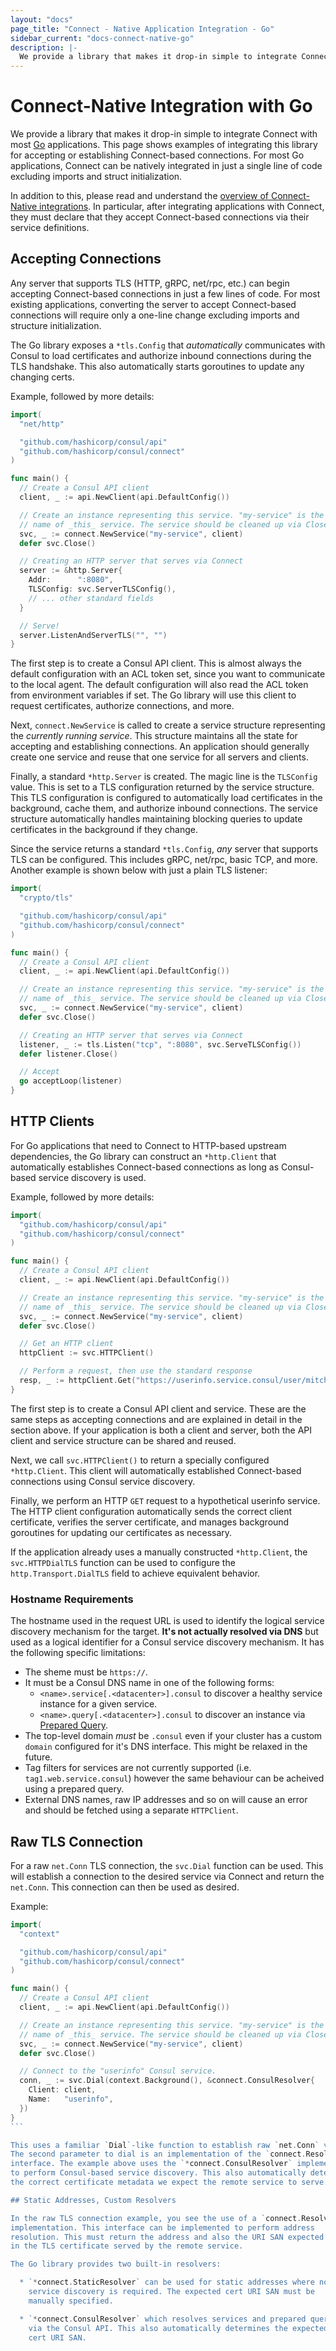 ```yaml
---
layout: "docs"
page_title: "Connect - Native Application Integration - Go"
sidebar_current: "docs-connect-native-go"
description: |-
  We provide a library that makes it drop-in simple to integrate Connect with most Go applications. For most Go applications, Connect can be natively integrated in just a single line of code excluding imports and struct initialization.
---
```


# Connect-Native Integration with Go

We provide a library that makes it drop-in simple to integrate Connect
with most [Go](https://golang.org/) applications. This page shows examples
of integrating this library for accepting or establishing Connect-based
connections. For most Go applications, Connect can be natively integrated
in just a single line of code excluding imports and struct initialization.

In addition to this, please read and understand the
[overview of Connect-Native integrations](/docs/connect/native.html).
In particular, after integrating applications with Connect, they must declare
that they accept Connect-based connections via their service definitions.

## Accepting Connections

Any server that supports TLS (HTTP, gRPC, net/rpc, etc.) can begin
accepting Connect-based connections in just a few lines of code. For most
existing applications, converting the server to accept Connect-based
connections will require only a one-line change excluding imports and
structure initialization.

The
Go library exposes a `*tls.Config` that _automatically_ communicates with
Consul to load certificates and authorize inbound connections during the
TLS handshake. This also automatically starts goroutines to update any
changing certs.

Example, followed by more details:

```go
import(
  "net/http"

  "github.com/hashicorp/consul/api"
  "github.com/hashicorp/consul/connect"
)

func main() {
  // Create a Consul API client
  client, _ := api.NewClient(api.DefaultConfig())

  // Create an instance representing this service. "my-service" is the
  // name of _this_ service. The service should be cleaned up via Close.
  svc, _ := connect.NewService("my-service", client)
  defer svc.Close()

  // Creating an HTTP server that serves via Connect
  server := &http.Server{
    Addr:      ":8080",
    TLSConfig: svc.ServerTLSConfig(),
    // ... other standard fields
  }

  // Serve!
  server.ListenAndServerTLS("", "")
}
```

The first step is to create a Consul API client. This is almost always the
default configuration with an ACL token set, since you want to communicate
to the local agent. The default configuration will also read the ACL token
from environment variables if set. The Go library will use this client to request certificates,
authorize connections, and more.

Next, `connect.NewService` is called to create a service structure representing
the _currently running service_. This structure maintains all the state
for accepting and establishing connections. An application should generally
create one service and reuse that one service for all servers and clients.

Finally, a standard `*http.Server` is created. The magic line is the `TLSConfig`
value. This is set to a TLS configuration returned by the service structure.
This TLS configuration is configured to automatically load certificates
in the background, cache them, and authorize inbound connections. The service
structure automatically handles maintaining blocking queries to update certificates
in the background if they change.

Since the service returns a standard `*tls.Config`, _any_ server that supports
TLS can be configured. This includes gRPC, net/rpc, basic TCP, and more.
Another example is shown below with just a plain TLS listener:

```go
import(
  "crypto/tls"

  "github.com/hashicorp/consul/api"
  "github.com/hashicorp/consul/connect"
)

func main() {
  // Create a Consul API client
  client, _ := api.NewClient(api.DefaultConfig())

  // Create an instance representing this service. "my-service" is the
  // name of _this_ service. The service should be cleaned up via Close.
  svc, _ := connect.NewService("my-service", client)
  defer svc.Close()

  // Creating an HTTP server that serves via Connect
  listener, _ := tls.Listen("tcp", ":8080", svc.ServeTLSConfig())
  defer listener.Close()

  // Accept
  go acceptLoop(listener)
}
```

## HTTP Clients

For Go applications that need to Connect to HTTP-based upstream dependencies,
the Go library can construct an `*http.Client` that automatically establishes
Connect-based connections as long as Consul-based service discovery is used.

Example, followed by more details:

```go
import(
  "github.com/hashicorp/consul/api"
  "github.com/hashicorp/consul/connect"
)

func main() {
  // Create a Consul API client
  client, _ := api.NewClient(api.DefaultConfig())

  // Create an instance representing this service. "my-service" is the
  // name of _this_ service. The service should be cleaned up via Close.
  svc, _ := connect.NewService("my-service", client)
  defer svc.Close()

  // Get an HTTP client
  httpClient := svc.HTTPClient()

  // Perform a request, then use the standard response
  resp, _ := httpClient.Get("https://userinfo.service.consul/user/mitchellh")
}
```

The first step is to create a Consul API client and service. These are the
same steps as accepting connections and are explained in detail in the
section above. If your application is both a client and server, both the
API client and service structure can be shared and reused.

Next, we call `svc.HTTPClient()` to return a specially configured
`*http.Client`. This client will automatically established Connect-based
connections using Consul service discovery.

Finally, we perform an HTTP `GET` request to a hypothetical userinfo service.
The HTTP client configuration automatically sends the correct client
certificate, verifies the server certificate, and manages background
goroutines for updating our certificates as necessary.

If the application already uses a manually constructed `*http.Client`,
the `svc.HTTPDialTLS` function can be used to configure the
`http.Transport.DialTLS` field to achieve equivalent behavior.

### Hostname Requirements

The hostname used in the request URL is used to identify the logical service
discovery mechanism for the target. **It's not actually resolved via DNS** but
used as a logical identifier for a Consul service discovery mechanism. It has
the following specific limitations:

 * The sheme must be `https://`.
 * It must be a Consul DNS name in one of the following forms:
   * `<name>.service[.<datacenter>].consul` to discover a healthy service
     instance for a given service.
   * `<name>.query[.<datacenter>].consul` to discover an instance via 
     [Prepared Query](/api/query.html).
 * The top-level domain _must_ be `.consul` even if your cluster has a custom
   `domain` configured for it's DNS interface. This might be relaxed in the
   future.
 * Tag filters for services are not currently supported (i.e.
   `tag1.web.service.consul`) however the same behaviour can be acheived using a
   prepared query.
 * External DNS names, raw IP addresses and so on will cause an error and should
   be fetched using a separate `HTTPClient`.


## Raw TLS Connection

For a raw `net.Conn` TLS connection, the `svc.Dial` function can be used.
This will establish a connection to the desired service via Connect and
return the `net.Conn`. This connection can then be used as desired.

Example:

````go
import(
  "context"

  "github.com/hashicorp/consul/api"
  "github.com/hashicorp/consul/connect"
)

func main() {
  // Create a Consul API client
  client, _ := api.NewClient(api.DefaultConfig())

  // Create an instance representing this service. "my-service" is the
  // name of _this_ service. The service should be cleaned up via Close.
  svc, _ := connect.NewService("my-service", client)
  defer svc.Close()

  // Connect to the "userinfo" Consul service.
  conn, _ := svc.Dial(context.Background(), &connect.ConsulResolver{
    Client: client,
    Name:   "userinfo",
  })
}
```

This uses a familiar `Dial`-like function to establish raw `net.Conn` values.
The second parameter to dial is an implementation of the `connect.Resolver`
interface. The example above uses the `*connect.ConsulResolver` implementation
to perform Consul-based service discovery. This also automatically determines
the correct certificate metadata we expect the remote service to serve.

## Static Addresses, Custom Resolvers

In the raw TLS connection example, you see the use of a `connect.Resolver`
implementation. This interface can be implemented to perform address
resolution. This must return the address and also the URI SAN expected
in the TLS certificate served by the remote service.

The Go library provides two built-in resolvers:

  * `*connect.StaticResolver` can be used for static addresses where no
    service discovery is required. The expected cert URI SAN must be
    manually specified.

  * `*connect.ConsulResolver` which resolves services and prepared queries
    via the Consul API. This also automatically determines the expected
    cert URI SAN.
